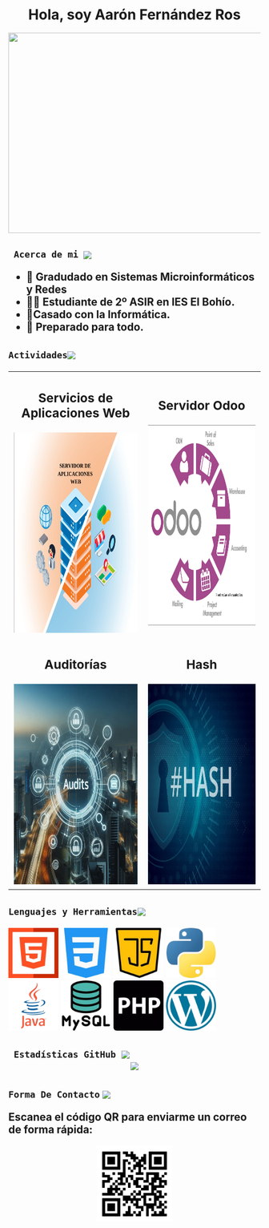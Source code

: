 <!-- Nombre y banner -->
 <h1 align="center">Hola, soy Aarón Fernández Ros</h1>
 <img src=https://i.pinimg.com/originals/e1/7a/b9/e17ab9681bec36303a67cd0e13a7b170.gif width=1000px height=400px style="vertical-align: middle;"></h1>

<!-- Acerda de mi -->
<h2><code> Acerca de mi </code><img src="https://media0.giphy.com/media/v1.Y2lkPTc5MGI3NjExbWhkcm55am51cXRpaXV1ajg1M2RzYmI3a2Y1eHZidWlyZmY5d3J6OSZlcD12MV9pbnRlcm5hbF9naWZfYnlfaWQmY3Q9cw/fH9fGvJBnkdQ1hPqmZ/giphy.webp" height="40px" style="vertical-align: middle;"/>

- 📜 Gradudado en Sistemas Microinformáticos y Redes
- 👨‍🎓 Estudiante de 2º ASIR en IES El Bohío.
- 🤵Casado con la Informática.
- 🔋 Preparado para todo.
</h2>
<!-- Actividades -->
<h2><code>Actividades</code><img src="https://media3.giphy.com/media/v1.Y2lkPTc5MGI3NjExemhzcjJ5MmtlY2luazc5d2Fsd210OXlienZmeWM3c2RzNnpndXUwdSZlcD12MV9pbnRlcm5hbF9naWZfYnlfaWQmY3Q9cw/N77HnS6xEYYeagW8BA/giphy.webp" height="40px" style="vertical-align: middle;"/>
<table>
  <tr>
    <td>
      <h3 align="center">Servicios de Aplicaciones Web</h3>
      <a href="https://github.com/AaronFernandezRos/IAW/blob/main/UT1/Instalaci%C3%B3n%20Servidor%20Aplicaciones%20Web.pdf">
        <img src="media/servidor de aplicaciones web.png" alt="Servicios de Aplicaciones Web" width="400" height="400">
      </a>
    </td>
    <td>
      <h3 align="center">Servidor Odoo</h3>
      <a href="https://github.com/AaronFernandezRos/IAW/blob/main/UT2/Aaron_Fernandez_Ros_IAW_UT1_T0.pdf">
        <img src="media/odoo.png" alt="Servidor Odoo" width="400" height="400">
      </a>
    </td>
  </tr>
  <tr>
    <td>
      <h3 align="center">Auditorías</h3>
      <a href="https://github.com/AaronFernandezRos/SAD/blob/main/T1/Aaron_Fernandez_Ros_SAD_UT0_T2.pdf">
        <img src="media/auditorias.png" alt="Auditorias" width="400" height="400">
      </a>
    </td>
    <td>
      <h3 align="center">Hash</h2>
      <a href="https://github.com/AaronFernandezRos/SAD/blob/main/T3/Aaron_Fernandez_Ros_SAD_UT3_T0.pdf">
        <img src="media/hash.png" alt="Hash" width="400" height="400">
      </a>
    </td>
  </tr>
</table>
</h2>

<!-- Lenguajes y herramientas -->
<h2><code>Lenguajes y Herramientas</code><img src="https://media4.giphy.com/media/v1.Y2lkPTc5MGI3NjExN3k3a3FrMjF3cnh5M3JoMGJ3ODNiMDcycjlodWljeXFxM3ViNDd4ayZlcD12MV9pbnRlcm5hbF9naWZfYnlfaWQmY3Q9cw/uhQuegHFqkVYuFMXMQ/giphy.webp" height="40px" style="vertical-align: middle;"/>

<a href="#"><img src="media/html5.jpg" alt="html5" width="100" height="100"></a>
<a href="#"><img src="media/css3.jpg" alt="css3" width="100" height="100"></a>
<a href="#"><img src="media/javascript.png" alt="javascript" width="100" height="100"></a>
<a href="#"><img src="media/python.png" alt="Python" width="100" height="100"></a> 
<a href="#"><img src="media/java.jpg" alt="Java" width="100" height="100"></a>
<a href="#"><img src="media/mysql.jpg" alt="MySQL" width="100" height="100"></a>
<a href="#"><img src="media/php.jpg" alt="PHP" width="100" height="100"></a> 
<a href="#"><img src="media/wordpress.jpg" alt="Wordpress" width="100" height="100"></a> 
</h2>

<!-- Estadísticas -->
<h2><code> Estadísticas GitHub </code><img src="https://media3.giphy.com/media/v1.Y2lkPTc5MGI3NjExYjN2eGNoeHNsNTkycW14dzFmbHM3MGJtZW04a2UzZWp6ZnQ1MXh6eiZlcD12MV9pbnRlcm5hbF9naWZfYnlfaWQmY3Q9cw/FjEn2xaiXm5qaOl1Ry/giphy.webp" height="40px" style="vertical-align: middle;"/>
<div align="center"><img src="https://github-readme-stats.vercel.app/api?username=AaronFernandezRos&show_icons=true&count_private=true&hide_border=true"/>
</h2>

<!-- Contacto -->
<h2><code>Forma De Contacto</code>
<img src="https://media1.giphy.com/media/v1.Y2lkPTc5MGI3NjExMXdramNkYTB1ZmlvY2dieDNnNGY0ejd3ajllY2NzdGFjZWlrNW00ZSZlcD12MV9pbnRlcm5hbF9naWZfYnlfaWQmY3Q9Zw/aOften89vRbG/giphy.webp" height="30px" style="vertical-align: middle;"/>
<p>Escanea el código QR para enviarme un correo de forma rápida:</p>
<div align="center"><img src="media/qr_contacto.png" alt="Servicios de Aplicaciones Web" width="150" height="150"></a>
</h2>






